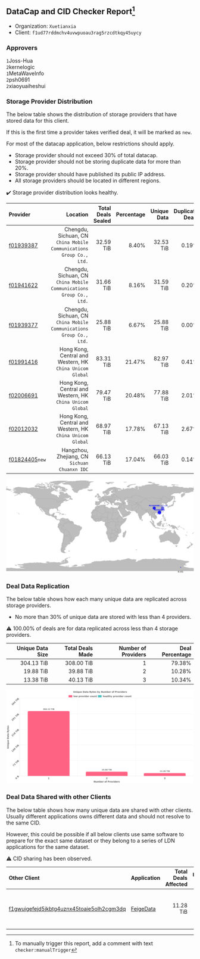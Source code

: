 ## DataCap and CID Checker Report[^1]
 - Organization: `Xuetianxia`
 - Client: `f1ud77rddmchv4uvwpuoau3rag5rzcdtkqy45uycy`
### Approvers
`1`Joss-Hua<br/>`2`kernelogic<br/>`1`MetaWaveInfo<br/>`2`psh0691<br/>`2`xiaoyuaiheshui

### Storage Provider Distribution
The below table shows the distribution of storage providers that have stored data for this client.

If this is the first time a provider takes verified deal, it will be marked as `new`.

For most of the datacap application, below restrictions should apply.
 - Storage provider should not exceed 30% of total datacap.
 - Storage provider should not be storing duplicate data for more than 20%.
 - Storage provider should have published its public IP address.
 - All storage providers should be located in different regions.

✔️ Storage provider distribution looks healthy.

| Provider                                                    |                                                               Location | Total Deals Sealed | Percentage | Unique Data | Duplicate Deals |
| :---------------------------------------------------------- | ---------------------------------------------------------------------: | -----------------: | ---------: | ----------: | --------------: |
| [f01939387](https://filfox.info/en/address/f01939387)       | Chengdu, Sichuan, CN<br/>`China Mobile Communications Group Co., Ltd.` |          32.59 TiB |      8.40% |   32.53 TiB |           0.19% |
| [f01941622](https://filfox.info/en/address/f01941622)       | Chengdu, Sichuan, CN<br/>`China Mobile Communications Group Co., Ltd.` |          31.66 TiB |      8.16% |   31.59 TiB |           0.20% |
| [f01939377](https://filfox.info/en/address/f01939377)       | Chengdu, Sichuan, CN<br/>`China Mobile Communications Group Co., Ltd.` |          25.88 TiB |      6.67% |   25.88 TiB |           0.00% |
| [f01991416](https://filfox.info/en/address/f01991416)       |           Hong Kong, Central and Western, HK<br/>`China Unicom Global` |          83.31 TiB |     21.47% |   82.97 TiB |           0.41% |
| [f02006691](https://filfox.info/en/address/f02006691)       |           Hong Kong, Central and Western, HK<br/>`China Unicom Global` |          79.47 TiB |     20.48% |   77.88 TiB |           2.01% |
| [f02012032](https://filfox.info/en/address/f02012032)       |           Hong Kong, Central and Western, HK<br/>`China Unicom Global` |          68.97 TiB |     17.78% |   67.13 TiB |           2.67% |
| [f01824405](https://filfox.info/en/address/f01824405)`new`  |                       Hangzhou, Zhejiang, CN<br/>`Sichuan Chuanxn IDC` |          66.13 TiB |     17.04% |   66.03 TiB |           0.14% |

![Provider Distribution](https://raw.githubusercontent.com/data-preservation-programs/filplus-checker-assets/main/filecoin-project/filecoin-plus-large-datasets/issues/650/1674187496163.png)
### Deal Data Replication
The below table shows how each many unique data are replicated across storage providers.
- No more than 30% of unique data are stored with less than 4 providers.

⚠️ 100.00% of deals are for data replicated across less than 4 storage providers.

| Unique Data Size | Total Deals Made | Number of Providers | Deal Percentage |
| ---------------: | ---------------: | ------------------: | --------------: |
|       304.13 TiB |       308.00 TiB |                   1 |          79.38% |
|        19.88 TiB |        39.88 TiB |                   2 |          10.28% |
|        13.38 TiB |        40.13 TiB |                   3 |          10.34% |

![Replication Distribution](https://raw.githubusercontent.com/data-preservation-programs/filplus-checker-assets/main/filecoin-project/filecoin-plus-large-datasets/issues/650/1674187496901.png)
### Deal Data Shared with other Clients
The below table shows how many unique data are shared with other clients.
Usually different applications owns different data and should not resolve to the same CID.

However, this could be possible if all below clients use same software to prepare for the exact same dataset or they belong to a series of LDN applications for the same dataset.

⚠️ CID sharing has been observed.

| Other Client                                                                                                          | Application                                                                              | Total Deals Affected | Unique CIDs | Approvers                                                                 |
| :-------------------------------------------------------------------------------------------------------------------- | :--------------------------------------------------------------------------------------- | -------------------: | ----------: | :------------------------------------------------------------------------ |
| [f1gwuigefejd5jkbtg4uznx45toaie5olh2cgm3dq](https://filfox.info/en/address/f1gwuigefejd5jkbtg4uznx45toaie5olh2cgm3dq) | [FeigeData](https://github.com/filecoin-project/filecoin-plus-large-datasets/issues/653) |            11.28 TiB |         318 | `1`Fenbushi-Filecoin<br/>`1`kernelogic<br/>`1`liyunzhi-666<br/>`1`psh0691 |

[^1]: To manually trigger this report, add a comment with text `checker:manualTrigger`
